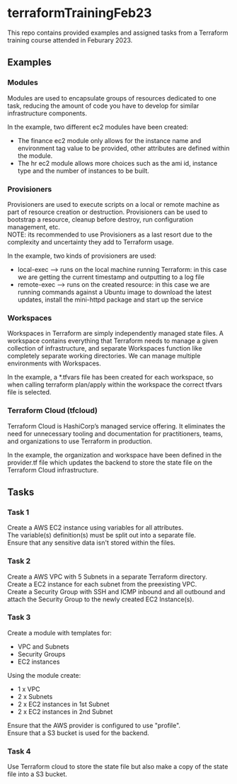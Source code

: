# terraformTrainingFeb23
This repo contains provided examples and assigned tasks from a Terraform training course attended in Feburary 2023.  

## Examples
### Modules
Modules are used to encapsulate groups of resources dedicated to one task, reducing the amount of code you have to develop for similar infrastructure components.  

In the example, two different ec2 modules have been created:
- The finance ec2 module only allows for the instance name and environment tag value to be provided, other attributes are defined within the module.
- The hr ec2 module allows more choices such as the ami id, instance type and the number of instances to be built.

### Provisioners
Provisioners are used to execute scripts on a local or remote machine as part of resource creation or destruction. Provisioners can be used to bootstrap a resource, cleanup before destroy, run configuration management, etc.  
NOTE: its recommended to use Provisioners as a last resort due to the complexity and uncertainty they add to Terraform usage.

In the example, two kinds of provisioners are used:
- local-exec --> runs on the local machine running Terraform: in this case we are getting the current timestamp and outputting to a log file
- remote-exec --> runs on the created resource: in this case we are running commands against a Ubuntu image to download the latest updates, install the mini-httpd package and start up the service

### Workspaces
Workspaces in Terraform are simply independently managed state files. A workspace contains everything that Terraform needs to manage a given collection of infrastructure, and separate Workspaces function like completely separate working directories. We can manage multiple environments with Workspaces.  

In the example, a *.tfvars file has been created for each workspace, so when calling terraform plan/apply within the workspace the correct tfvars file is selected.  

### Terraform Cloud (tfcloud)
Terraform Cloud is HashiCorp’s managed service offering. It eliminates the need for unnecessary tooling and documentation for practitioners, teams, and organizations to use Terraform in production.

In the example, the organization and workspace have been defined in the provider.tf file which updates the backend to store the state file on the Terraform Cloud infrastructure. 

## Tasks
### Task 1
Create a AWS EC2 instance using variables for all attributes.  
The variable(s) definition(s) must be split out into a separate file.  
Ensure that any sensitive data isn't stored within the files.

### Task 2
Create a AWS VPC with 5 Subnets in a separate Terraform directory.  
Create a EC2 instance for each subnet from the preexisting VPC.  
Create a Security Group with SSH and ICMP inbound and all outbound and attach the Security Group to the newly created EC2 Instance(s).

### Task 3
Create a module with templates for:
- VPC and Subnets
- Security Groups
- EC2 instances

Using the module create:
- 1 x VPC
- 2 x Subnets
- 2 x EC2 instances in 1st Subnet
- 2 x EC2 instances in 2nd Subnet

Ensure that the AWS provider is configured to use "profile".  
Ensure that a S3 bucket is used for the backend.

### Task 4
Use Terraform cloud to store the state file but also make a copy of the state file into a S3 bucket.
